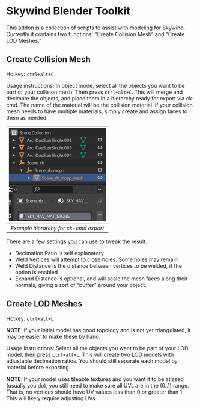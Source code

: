 # Skywind Blender Toolkit

This addon is a collection of scripts to assist with modeling for Skywind. Currently it contains two functions: “Create Collision Mesh” and “Create LOD Meshes.”

## Create Collision Mesh

Hotkey: `ctrl+alt+C`

Usage instructions:
In object mode, select all the objects you want to be part of your collision mesh. Then press `ctrl+alt+C`. This will merge and decimate the objects, and place them in a hierarchy ready for export via ck-cmd. The name of the material will be the collision material. If your collision mesh needs to have multiple materials, simply create and assign faces to them as needed.

| ![ckcmdexample.png](doc/images/ckcmdexample.png) | 
|:--:| 
| *Example hierarchy for ck-cmd export* |

There are a few settings you can use to tweak the result.
- Decimation Ratio is self explanatory
- Weld Vertices will attempt to close holes. Some holes may remain
- Weld Distance is the distance between vertices to be welded, if the option is enabled
- Expand Distance is optional, and will scale the mesh faces along their normals, giving a sort of “buffer” around your object.

## Create LOD Meshes

Hotkey: `ctrl+alt+L`

**NOTE**: If your initial model has good topology and is not yet triangulated, it may be easier to make these by hand.

Usage Instructions:
Select all the objects you want to be part of your LOD model, then press `ctrl+alt+L`. This will create two LOD models with adjustable decimation ratios. You should still separate each model by material before exporting.

**NOTE**: If your model uses tileable textures and you want it to be atlased (usually you do), you still need to make sure all UVs are in the (0..1) range. That is, no vertices should have UV values less than 0 or greater than 1. This will likely require adjusting UVs.
